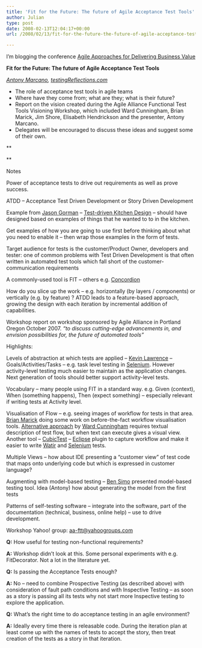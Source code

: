 ```yaml
---
title: 'Fit for the Future: The future of Agile Acceptance Test Tools'
author: Julian
type: post
date: 2008-02-13T12:04:17+00:00
url: /2008/02/13/fit-for-the-future-the-future-of-agile-acceptance-test-tools/

---
```

I’m blogging the conference [Agile Approaches for Delivering Business Value][1]

**Fit for the Future: The future of Agile Acceptance Test Tools**

_[Antony Marcano][2], [testingReflections.com][3]_

  * The role of acceptance test tools in agile teams
  * Where have they come from; what are they; what is their future?
  * Report on the vision created during the Agile Alliance Functional Test Tools Visioning Workshop, which included Ward Cunningham, Brian Marick, Jim Shore, Elisabeth Hendrickson and the presenter, Antony Marcano.
  * Delegates will be encouraged to discuss these ideas and suggest some of their own.

**
  
** 
  
<!--more-->

Notes

Power of acceptance tests to drive out requirements as well as prove success.

ATDD – Acceptance Test Driven Development or Story Driven Development

Example from [Jason Gorman][4] – [Test-driven Kitchen Design][5] – should have designed based on examples of things that he wanted to to in the kitchen.

Get examples of how you are going to use first before thinking about what you need to enable it – then wrap those examples in the form of tests.

Target audience for tests is the customer/Product Owner, developers and tester: one of common problems with Test Driven Development is that often written in automated test tools which fall short of the customer-communication requirements

A commonly-used tool is FIT – others e.g. [Concordion][6]

How do you slice up the work – e.g. horizontally (by layers / components) or vertically (e.g. by feature) ? ATDD leads to a feature-based approach, growing the design with each iteration by incremental addition of capabilities.

Workshop report on workshop sponsored by Agile Alliance in Portland Oregon October 2007. _“to discuss cutting-edge advancements in, and envision possibilities for, the future of automated tools”_

Highlights:

Levels of abstraction at which tests are applied – [Kevin Lawrence][7] – Goals/Activities/Tasks – e.g. task level testing in [Selenium][8]. However activity-level testing much easier to maintain as the application changes. Next generation of tools should better support activity-level tests.

Vocabulary – many people using FIT in a standard way. e.g. Given (context), When (something happens), Then (expect something) – especially relevant if writing tests at Activity level.

Visualisation of Flow – e.g. seeing images of workflow for tests in that area. [Brian Marick][9] doing some work on before-the-fact workflow visualisation tools. [Alternative approach][10] by [Ward Cunningham][11] requires textual description of test flow, but when text can execute gives a visual view. Another tool – [CubicTest][12] – [Eclipse][13] plugin to capture workflow and make it easier to write [Watir][14] and [Selenium][8] tests.

Multiple Views – how about IDE presenting a “customer view” of test code that maps onto underlying code but which is expressed in customer language?

Augmenting with model-based testing – [Ben Simo][15] presented model-based testing tool. Idea (Antony) how about generating the model from the first tests

Patterns of self-testing software – integrate into the software, part of the documentation (technical, business, online help) – use to drive development.

Workshop Yahoo! group: <aa-ftt@yahoogroups.com>

**Q:** How useful for testing non-functional requirements?

**A:** Workshop didn’t look at this. Some personal experiments with e.g. FitDecorator. Not a lot in the literature yet.

**Q:** Is passing the Acceptance Tests enough?

**A:** No – need to combine Prospective Testing (as described above) with consideration of fault path conditions and with Inspective Testing – as soon as a story is passing all its tests why not start more Inspective testing to explore the application.

**Q:** What’s the right time to do acceptance testing in an agile environment?

**A:** Ideally every time there is releasable code. During the iteration plan at least come up with the names of tests to accept the story, then treat creation of the tests as a story in that iteration.

 [1]: http://www.unicom.co.uk/product_detail.asp?prdid=1547
 [2]: http://www.testingreflections.com/blog/2
 [3]: http://www.testingreflections.com/
 [4]: http://parlezuml.com/blog/
 [5]: http://www.parlezuml.com/blog/?postid=490
 [6]: http://www.concordion.org/
 [7]: http://www.developertesting.com/archives/individual_weblogs-kevin_lawrence-index.html
 [8]: http://selenium.openqa.org/
 [9]: http://www.testing.com/cgi-bin/blog
 [10]: https://dev.eclipse.org/portal/myfoundation/tests/index.php
 [11]: http://c2.com/~ward/
 [12]: http://boss.bekk.no/cubictest/
 [13]: http://www.eclipse.org/
 [14]: http://wtr.rubyforge.org/
 [15]: http://www.questioningsoftware.com/